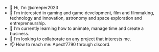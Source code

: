 - 👋 Hi, I’m @creeper2023
- 👀 I’m interested in gaming and game development, film and filmmaking, technology and innovation, astronomy and space exploration and entrepreneurship.
- 🌱 I’m currently learning how to animate, manage time and create a business.
- 💞️ I’m looking to collaborate on any project that interests me.
- 📫 How to reach me: Apex#7790 through discord.

<!---
creeper2023/creeper2023 is a ✨ special ✨ repository because its `README.md` (this file) appears on your GitHub profile.
You can click the Preview link to take a look at your changes.
--->
